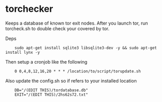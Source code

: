 # torchecker
Keeps a database of known tor exit nodes. After you launch tor, run torcheck.sh to double check your covered by tor.

Deps

		sudo apt-get install sqlite3 libsqlite3-dev -y && sudo apt-get install lynx -y

Then setup a cronjob like the following
		
		0 0,4,8,12,16,20 * * * /location/to/script/torupdate.sh

Also update the config.sh so if refers to your installed location

		DB="/(EDIT THIS)/tordatabase.db"
		EXIT="/(EDIT THIS)/2hs62s72.txt"
